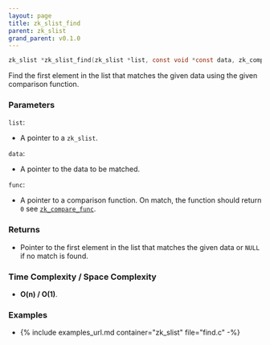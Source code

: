 ```yaml
---
layout: page
title: zk_slist_find
parent: zk_slist
grand_parent: v0.1.0
---
```


```c
zk_slist *zk_slist_find(zk_slist *list, const void *const data, zk_compare_func const func)
```

Find the first element in the list that matches the given data using the given comparison function.

### Parameters

`list`:

- A pointer to a `zk_slist`.

`data`:

- A pointer to the data to be matched.

`func`:

- A pointer to a comparison function. On match, the function should return `0` see [`zk_compare_func`](../zk_compare_func.html).

### Returns

- Pointer to the first element in the list that matches the given data or `NULL` if no match is found.

### Time Complexity / Space Complexity

- **O(n) / O(1)**.

### Examples

- {% include examples_url.md container="zk_slist" file="find.c" -%}
